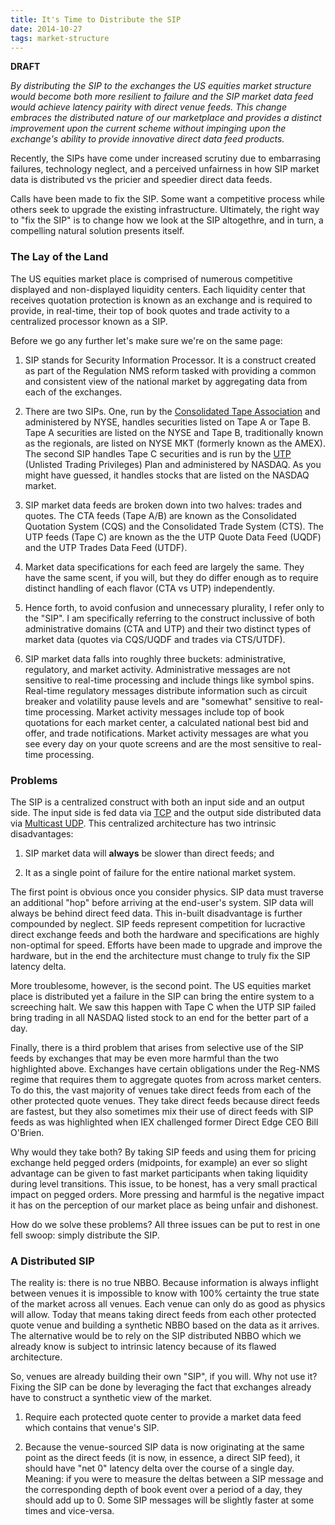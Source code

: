 ```yaml
---
title: It's Time to Distribute the SIP
date: 2014-10-27
tags: market-structure
---
```


**DRAFT**

*By distributing the SIP to the exchanges the US equities market structure
would become both more resilient to failure and the SIP market data feed would
achieve latency pairity with direct venue feeds. This change embraces the
distributed nature of our marketplace and provides a distinct improvement upon
the current scheme without impinging upon the exchange's ability to provide
innovative direct data feed products.*

Recently, the SIPs have come under increased scrutiny due to embarrasing
failures, technology neglect, and a perceived unfairness in how SIP market
data is distributed vs the pricier and speedier direct data feeds.

Calls have been made to fix the SIP. Some want a competitive process while
others seek to upgrade the existing infrastructure. Ultimately, the right way
to "fix the SIP" is to change how we look at the SIP altogethre, and in turn,
a compelling natural solution presents itself.

### The Lay of the Land

The US equities market place is comprised of numerous competitive displayed
and non-displayed liquidity centers. Each liquidity center that receives
quotation protection is known as an exchange and is required to provide, in
real-time, their top of book quotes and trade activity to a centralized
processor known as a SIP.

Before we go any further let's make sure we're on the same page:

1. SIP stands for Security Information Processor. It is a construct created
   as part of the Regulation NMS reform tasked with providing a common and
   consistent view of the national market by aggregating data from each of the
   exchanges.

2. There are two SIPs. One, run by the [Consolidated Tape Association][cta]
   and administered by NYSE, handles securities listed on Tape A or Tape B.
   Tape A securities are listed on the NYSE and Tape B, traditionally known as
   the regionals, are listed on NYSE MKT (formerly known as the AMEX). The
   second SIP handles Tape C securities and is run by the [UTP][utp] (Unlisted
   Trading Privileges) Plan and administered by NASDAQ. As you might have
   guessed, it handles stocks that are listed on the NASDAQ market.

3. SIP market data feeds are broken down into two halves: trades and quotes.
   The CTA feeds (Tape A/B) are known as the Consolidated Quotation System
   (CQS) and the Consolidated Trade System (CTS). The UTP feeds (Tape C) are
   known as the the UTP Quote Data Feed (UQDF) and the UTP Trades Data Feed
   (UTDF).

4. Market data specifications for each feed are largely the same. They have
   the same scent, if you will, but they do differ enough as to require
   distinct handling of each flavor (CTA vs UTP) independently.

5. Hence forth, to avoid confusion and unnecessary plurality, I refer only to
   the "SIP". I am specifically referring to the construct inclussive of both
   administrative domains (CTA and UTP) and their two distinct types of
   market data (quotes via CQS/UQDF and trades via CTS/UTDF).

6. SIP market data falls into roughly three buckets: administrative,
   regulatory, and market activity. Administrative messages are not sensitive
   to real-time processing and include things like symbol spins. Real-time
   regulatory messages distribute information such as circuit breaker and
   volatility pause levels and are "somewhat" sensitive to real-time
   processing. Market activity messages include top of book quotations for
   each market center, a calculated national best bid and offer, and trade
   notifications. Market activity messages are what you see every day on your
   quote screens and are the most sensitive to real-time processing.

### Problems

The SIP is a centralized construct with both an input side and an output side.
The input side is fed data via [TCP][tcp] and the output side distributed data
via [Multicast UDP][multicast]. This centralized architecture has two
intrinsic disadvantages:

1. SIP market data will **always** be slower than direct feeds; and

2. It as a single point of failure for the entire national market system.

The first point is obvious once you consider physics. SIP data must traverse
an additional "hop" before arriving at the end-user's system. SIP data will
always be behind direct feed data. This in-built disadvantage is further
compounded by neglect. SIP feeds represent competition for lucractive direct
exchange feeds and both the hardware and specifications are highly non-optimal
for speed. Efforts have been made to upgrade and improve the hardware, but in
the end the architecture must change to truly fix the SIP latency delta.

More troublesome, however, is the second point. The US equities market place
is distributed yet a failure in the SIP can bring the entire system to a
screeching halt. We saw this happen with Tape C when the UTP SIP failed bring
trading in all NASDAQ listed stock to an end for the better part of a day.

Finally, there is a third problem that arises from selective use of the SIP
feeds by exchanges that may be even more harmful than the two highlighted
above. Exchanges have certain obligations under the Reg-NMS regime that
requires them to aggregate quotes from across market centers. To do this, the
vast majority of venues take direct feeds from each of the other protected
quote venues. They take direct feeds because direct feeds are fastest, but
they also sometimes mix their use of direct feeds with SIP feeds as was
highlighted when IEX challenged former Direct Edge CEO Bill O'Brien.

Why would they take both?  By taking SIP feeds and using them for pricing
exchange held pegged orders (midpoints, for example) an ever so slight
advantage can be given to fast market participants when taking liquidity
during level transitions. This issue, to be honest, has a very small practical
impact on pegged orders. More pressing and harmful is the negative impact it
has on the perception of our market place as being unfair and dishonest.

How do we solve these problems? All three issues can be put to rest in one
fell swoop: simply distribute the SIP.

### A Distributed SIP

The reality is: there is no true NBBO. Because information is always inflight
between venues it is impossible to know with 100% certainty the true state of
the market across all venues. Each venue can only do as good as physics will
allow. Today that means taking direct feeds from each other protected quote
venue and building a synthetic NBBO based on the data as it arrives. The
alternative would be to rely on the SIP distributed NBBO which we already know
is subject to intrinsic latency because of its flawed architecture.

So, venues are already building their own "SIP", if you will. Why not use it?
Fixing the SIP can be done by leveraging the fact that exchanges already have
to construct a synthetic view of the market.

1. Require each protected quote center to provide a market data feed which
   contains that venue's SIP.

2. Because the venue-sourced SIP data is now originating at the same point as
   the direct feeds (it is now, in essence, a direct SIP feed), it should have
   "net 0" latency delta over the course of a single day. Meaning: if you were
   to measure the deltas between a SIP message and the corresponding depth of
   book event over a period of a day, they should add up to 0. Some SIP
   messages will be slightly faster at some times and vice-versa.

[utp]: http://www.utpplan.com
[cta]: http://cta.nyxdata.com/CTA 
[tcp]: http://en.wikipedia.org/wiki/Transmission_Control_Protocol
[multicast]: http://en.wikipedia.org/wiki/Multicast

